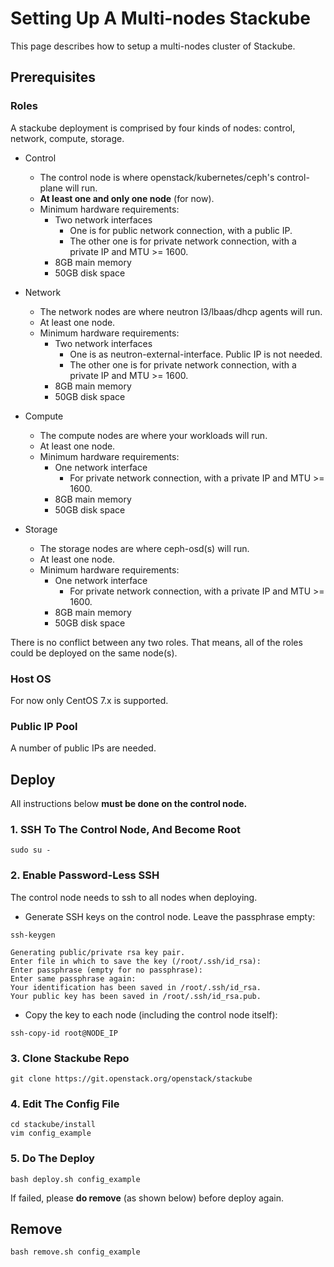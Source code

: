 # Setting Up A Multi-nodes Stackube

This page describes how to setup a multi-nodes cluster of Stackube.

## Prerequisites

### Roles

A stackube deployment is comprised by four kinds of nodes: control, network, compute, storage.

- Control
    - The control node is where openstack/kubernetes/ceph's control-plane will run.
    - **At least one and only one node** (for now).
    - Minimum hardware requirements:
        - Two network interfaces
            - One is for public network connection, with a public IP.
            - The other one is for private network connection, with a private IP and MTU >= 1600.
        - 8GB main memory
        - 50GB disk space

- Network
    - The network nodes are where neutron l3/lbaas/dhcp agents will run.
    - At least one node.
    - Minimum hardware requirements:
        - Two network interfaces
            - One is as neutron-external-interface. Public IP is not needed.
            - The other one is for private network connection, with a private IP and MTU >= 1600.
        - 8GB main memory
        - 50GB disk space

- Compute
    - The compute nodes are where your workloads will run.
    - At least one node.
    - Minimum hardware requirements:
        - One network interface
            - For private network connection, with a private IP and MTU >= 1600.
        - 8GB main memory
        - 50GB disk space

- Storage
    - The storage nodes are where ceph-osd(s) will run.
    - At least one node.
    - Minimum hardware requirements:
        - One network interface
            - For private network connection, with a private IP and MTU >= 1600.
        - 8GB main memory
        - 50GB disk space

There is no conflict between any two roles. That means, all of the roles could be deployed on the same node(s).

### Host OS
For now only CentOS 7.x is supported.

### Public IP Pool
A number of public IPs are needed.


## Deploy

All instructions below **must be done on the control node.**

### 1. SSH To The Control Node, And Become Root 
```
sudo su -
```

### 2. Enable Password-Less SSH

The control node needs to ssh to all nodes when deploying.

- Generate SSH keys on the control node. Leave the passphrase empty:

```
ssh-keygen

Generating public/private rsa key pair.
Enter file in which to save the key (/root/.ssh/id_rsa): 
Enter passphrase (empty for no passphrase): 
Enter same passphrase again: 
Your identification has been saved in /root/.ssh/id_rsa.
Your public key has been saved in /root/.ssh/id_rsa.pub.
```

- Copy the key to each node (including the control node itself):
```
ssh-copy-id root@NODE_IP
```

### 3. Clone Stackube Repo
```
git clone https://git.openstack.org/openstack/stackube
```

### 4. Edit The Config File
```
cd stackube/install
vim config_example
```

### 5. Do The Deploy
```
bash deploy.sh config_example
```

If failed, please **do remove** (as shown below) before deploy again.



## Remove
```
bash remove.sh config_example
```
